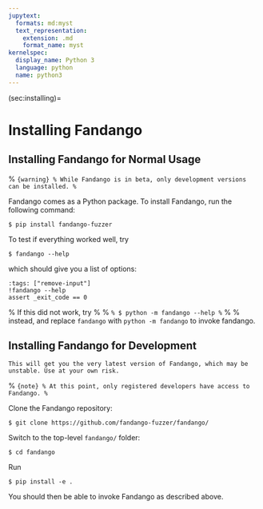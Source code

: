 ```yaml
---
jupytext:
  formats: md:myst
  text_representation:
    extension: .md
    format_name: myst
kernelspec:
  display_name: Python 3
  language: python
  name: python3
---
```


(sec:installing)=
# Installing Fandango

## Installing Fandango for Normal Usage

% ```{warning}
% While Fandango is in beta, only development versions can be installed.
% ```

Fandango comes as a Python package. To install Fandango, run the following command:

```shell
$ pip install fandango-fuzzer
```

To test if everything worked well, try

```shell
$ fandango --help
```

which should give you a list of options:

```{code-cell}
:tags: ["remove-input"]
!fandango --help
assert _exit_code == 0
```

% If this did not work, try
% 
% ```
% $ python -m fandango --help
% ```
% 
% instead, and replace `fandango` with `python -m fandango` to invoke fandango.


## Installing Fandango for Development

```{caution}
This will get you the very latest version of Fandango, which may be unstable. Use at your own risk.
```

% ```{note}
% At this point, only registered developers have access to Fandango.
% ```

Clone the Fandango repository:

```shell
$ git clone https://github.com/fandango-fuzzer/fandango/
```

Switch to the top-level `fandango/` folder:

```shell
$ cd fandango
```

Run
```shell
$ pip install -e .
```

You should then be able to invoke Fandango as described above.
